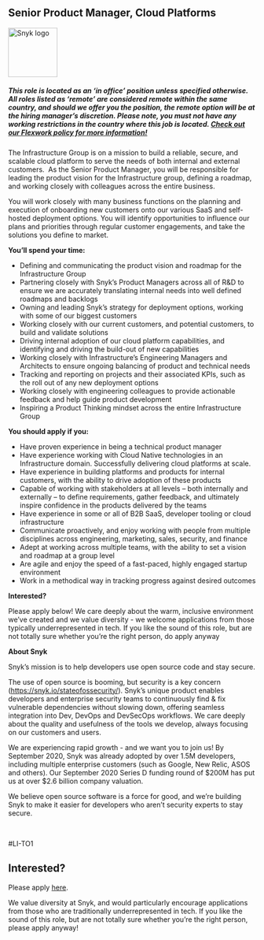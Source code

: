 Senior Product Manager, Cloud Platforms
---

<img src="https://res.cloudinary.com/snyk/image/upload/v1537345894/press-kit/brand/logo-black.png" width="100" alt="Snyk logo" />

<h5><span data-sheets-formula-bar-text-style="font-size:13px;color:#000000;font-weight:normal;text-decoration:none;font-family:'Arial';font-style:normal;text-decoration-skip-ink:none;">This role is located as an ‘in office’ position unless specified otherwise. All roles listed as ‘remote’ are considered remote within the same country, and should we offer you the position, the remote option will be at the hiring manager’s discretion. Please note, you must not have any working restrictions in the country where this job is located. </span><a href="https://snyk.io/blog/introducing-flex-work-the-future-of-work-at-snyk/" target="_blank" data-sheets-formula-bar-text-link="https://snyk.io/blog/introducing-flex-work-the-future-of-work-at-snyk/" data-sheets-formula-bar-text-style="font-size:13px;color:#1155cc;font-weight:normal;text-decoration:underline;font-family:''Arial'';font-style:normal;text-decoration-skip-ink:none;">Check out our Flexwork policy for more information!</a></h5>
<p><span style="font-weight: 400;">The Infrastructure Group is on a mission to build a reliable, secure, and scalable cloud platform to serve the needs of both internal and external customers.&nbsp; As the Senior Product Manager, you will be responsible for leading the product vision for the Infrastructure group, defining a roadmap, and working closely with colleagues across the entire business.</span></p>
<p><span style="font-weight: 400;">You will work closely with many business functions on the planning and execution of onboarding new customers onto our various SaaS and self-hosted deployment options. You will identify opportunities to influence our plans and priorities through regular customer engagements, and take the solutions you define to market.</span></p>
<p><strong>You’ll spend your time:</strong></p>
<ul>
<li style="font-weight: 400;"><span style="font-weight: 400;">Defining and communicating the product vision and roadmap for the Infrastructure Group</span></li>
<li style="font-weight: 400;"><span style="font-weight: 400;">Partnering closely with Snyk’s Product Managers across all of R&amp;D to ensure we are accurately translating internal needs into well defined roadmaps and backlogs</span></li>
<li style="font-weight: 400;"><span style="font-weight: 400;">Owning and leading Snyk’s strategy for deployment options, working with some of our biggest customers</span></li>
<li style="font-weight: 400;"><span style="font-weight: 400;">Working closely with our current customers, and potential customers, to build and validate solutions</span></li>
<li style="font-weight: 400;"><span style="font-weight: 400;">Driving internal adoption of our cloud platform capabilities, and identifying and driving the build-out of new capabilities</span></li>
<li style="font-weight: 400;"><span style="font-weight: 400;">Working closely with Infrastructure’s Engineering Managers and Architects to ensure ongoing balancing of product and technical needs</span></li>
<li style="font-weight: 400;"><span style="font-weight: 400;">Tracking and reporting on projects and their associated KPIs, such as the roll out of any new deployment options</span></li>
<li style="font-weight: 400;"><span style="font-weight: 400;">Working closely with engineering colleagues to provide actionable feedback and help guide product development</span></li>
<li style="font-weight: 400;"><span style="font-weight: 400;">Inspiring a Product Thinking mindset across the entire Infrastructure Group</span></li>
</ul>
<p><strong>You should apply if you:</strong></p>
<ul>
<li style="font-weight: 400;"><span style="font-weight: 400;">Have proven experience in being a technical product manager</span></li>
<li style="font-weight: 400;"><span style="font-weight: 400;">Have experience working with Cloud Native technologies in an Infrastructure domain. Successfully delivering cloud platforms at scale.</span></li>
<li style="font-weight: 400;"><span style="font-weight: 400;">Have experience in building platforms and products for internal customers, with the ability to drive adoption of these products</span></li>
<li style="font-weight: 400;"><span style="font-weight: 400;">Capable of working with stakeholders at all levels – both internally and externally –&nbsp;to define requirements, gather feedback, and ultimately inspire confidence in the products delivered by the teams</span></li>
<li style="font-weight: 400;"><span style="font-weight: 400;">Have experience in some or all of B2B SaaS, developer tooling or cloud infrastructure</span></li>
<li style="font-weight: 400;"><span style="font-weight: 400;">Communicate proactively, and enjoy working with people from multiple disciplines across engineering, marketing, sales, security, and finance</span></li>
<li style="font-weight: 400;"><span style="font-weight: 400;">Adept at working across multiple teams, with the ability to set a vision and roadmap at a group level</span></li>
<li style="font-weight: 400;"><span style="font-weight: 400;">Are agile and enjoy the speed of a fast-paced, highly engaged startup environment</span></li>
<li style="font-weight: 400;"><span style="font-weight: 400;">Work in a methodical way in tracking progress against desired outcomes</span></li>
</ul>
<p><strong>Interested?</strong></p>
<p><span style="font-weight: 400;">Please apply below! We care deeply about the warm, inclusive environment we’ve created and we value diversity - we welcome applications from those typically underrepresented in tech. If you like the sound of this role, but are not totally sure whether you’re the right person, do apply anyway</span></p>
<p><strong>About Snyk</strong></p>
<p>Snyk’s mission is to help developers use open source code and stay secure.</p>
<p>The use of open source is booming, but security is a key concern (<a class="c-link" href="https://snyk.io/stateofossecurity/" target="_blank" data-stringify-link="https://snyk.io/stateofossecurity/" data-sk="tooltip_parent">https://snyk.io/stateofossecurity/</a>). Snyk’s unique product enables developers and enterprise security teams to continuously find &amp; fix vulnerable dependencies without slowing down, offering seamless integration into Dev, DevOps and DevSecOps workflows. We care deeply about the quality and usefulness of the tools we develop, always focusing on our customers and users.</p>
<p>We are experiencing rapid growth - and we want you to join us! By September 2020, Snyk was already adopted by over 1.5M developers, including multiple enterprise customers (such as Google, New Relic, ASOS and others). Our September 2020 Series D funding round of $200M has put us at over $2.6 billion company valuation.</p>
<p>We believe open source software is a force for good, and we’re building Snyk to make it easier for developers who aren’t security experts to stay secure.</p>
<p>&nbsp;</p>
<p>#LI-TO1</p>

Interested?
---

Please apply [here](https://boards.greenhouse.io/snyk/jobs/4982278002#app).

We value diversity at Snyk, and would particularly encourage applications from those who are traditionally underrepresented in tech.
If you like the sound of this role, but are not totally sure whether you’re the right person, please apply anyway!
